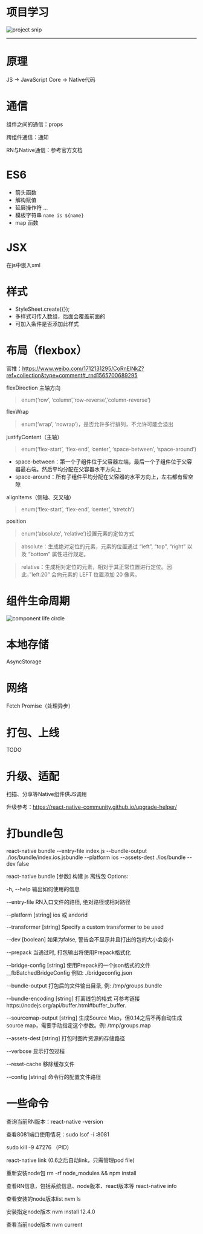 # 项目学习
![project snip](./readme_img/snip.png)

***
# 原理
JS → JavaScript Core → Native代码

# 通信
组件之间的通信：props

跨组件通信：通知

RN与Native通信：参考官方文档

# ES6
* 箭头函数
* 解构赋值
* 延展操作符 ...
* 模板字符串 `name is ${name}`
* map 函数

# JSX
在js中嵌入xml

# 样式
* StyleSheet.create({});
* 多样式可传入数组，后面会覆盖前面的
* 可加入条件是否添加此样式

# 布局（flexbox）
官推：https://www.weibo.com/1712131295/CoRnElNkZ?ref=collection&type=comment#_rnd1565700689295

flexDirection 主轴方向
> enum(‘row’, ‘column’,’row-reverse’,’column-reverse’)

flexWrap
> enum(‘wrap’, ‘nowrap’)，是否允许多行排列，不允许可能会溢出

justifyContent（主轴）
> enum(‘flex-start’, ‘flex-end’, ‘center’, ‘space-between’, ‘space-around’)

* space-between：第一个子组件位于父容器左端，最后一个子组件位于父容器最右端。然后平均分配在父容器水平方向上
* space-around：所有子组件平均分配在父容器的水平方向上，左右都有留空隙

alignItems（侧轴、交叉轴）
> enum(‘flex-start’, ‘flex-end’, ‘center’, ‘stretch’)

position
> enum(‘absolute’, ‘relative’)设置元素的定位方式

> absolute：生成绝对定位的元素，元素的位置通过 “left”, “top”, “right” 以及 “bottom” 属性进行规定。

> relative：生成相对定位的元素，相对于其正常位置进行定位。因此，”left:20” 会向元素的 LEFT 位置添加 20 像素。


# 组件生命周期
![component life circle](./readme_img/lifecircle.png)

# 本地存储
AsyncStorage

# 网络
Fetch
Promise（处理异步）

# 打包、上线
TODO

# 升级、适配
扫描、分享等Native组件供JS调用

升级参考：https://react-native-community.github.io/upgrade-helper/

# 打bundle包
react-native bundle --entry-file index.js --bundle-output ./ios/bundle/index.ios.jsbundle --platform ios --assets-dest ./ios/bundle --dev false

react-native bundle [参数]
构建 js 离线包 
Options:

-h, --help                   输出如何使用的信息

--entry-file <path>          RN入口文件的路径, 绝对路径或相对路径

--platform [string]          ios 或 andorid

--transformer [string]       Specify a custom transformer to be used

--dev [boolean]              如果为false, 警告会不显示并且打出的包的大小会变小

--prepack                    当通过时, 打包输出将使用Prepack格式化

--bridge-config [string]     使用Prepack的一个json格式的文件__fbBatchedBridgeConfig 例如: ./bridgeconfig.json

--bundle-output <string>     打包后的文件输出目录, 例: /tmp/groups.bundle

--bundle-encoding [string]   打离线包的格式 可参考链接https://nodejs.org/api/buffer.html#buffer_buffer.

--sourcemap-output [string]  生成Source Map，但0.14之后不再自动生成source map，需要手动指定这个参数。例: /tmp/groups.map

--assets-dest [string]       打包时图片资源的存储路径

--verbose                    显示打包过程

--reset-cache                移除缓存文件

--config [string]            命令行的配置文件路径

# 一些命令
查询当前RN版本：react-native -version

查看8081端口使用情况：sudo lsof -i :8081

sudo kill -9 47276 （PID）

react-native link (0.6之后自动link，只需管理pod file)

重新安装node包 rm -rf node_modules && npm install

查看RN信息，包括系统信息、node版本、react版本等 react-native info

查看安装的node版本list nvm ls

安装指定node版本 nvm install 12.4.0

查看当前node版本 nvm current
